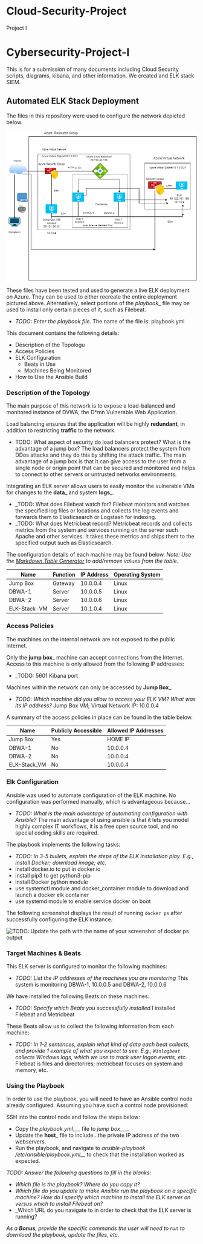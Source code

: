 # Cloud-Security-Project
Project I
# Cybersecurity-Project-I
This is for a submission of many documents including Cloud Security scripts, diagrams, kibana, and other information.  We created and ELK stack SIEM.
## Automated ELK Stack Deployment

The files in this repository were used to configure the network depicted below.

![ELK Stack Diagram](https://github.com/mjt323/Cloud-Security-Project/blob/main/Diagrams/ELK%20Stack%20Diagram.png)

These files have been tested and used to generate a live ELK deployment on Azure. They can be used to either recreate the entire deployment pictured above. Alternatively, select portions of the _playbook__ file may be used to install only certain pieces of it, such as Filebeat.

  - _TODO: Enter the playbook file._ The name of the file is: playbook.yml

This document contains the following details:
- Description of the Topologu
- Access Policies
- ELK Configuration
  - Beats in Use
  - Machines Being Monitored
- How to Use the Ansible Build


### Description of the Topology

The main purpose of this network is to expose a load-balanced and monitored instance of DVWA, the D*mn Vulnerable Web Application.

Load balancing ensures that the application will be highly **redundant**, in addition to restricting **traffic** to the network.
- TODO: What aspect of security do load balancers protect? What is the advantage of a jump box?  The load balancers protect the system from DDos attacks and they do this by shifting the attack traffic. The main advantage of a jump box is that it can give access to the user from a single node or origin point that can be secured and monitored and helps to connect to other servers or untrusted networks environments.

Integrating an ELK server allows users to easily monitor the vulnerable VMs for changes to the __data___ and system __logs___.
- _TODO: What does Filebeat watch for? Filebeat monitors and watches the specified log files or locations and collects the log events and forwards them to Elasticsearch or Logstash for indexing.
- _TODO: What does Metricbeat record? Metricbeat records and collects metrics from the system and services running on the server such Apache and other services.  It takes these metrics and ships them to the specified output such as Elasticsearch.

The configuration details of each machine may be found below.
_Note: Use the [Markdown Table Generator](http://www.tablesgenerator.com/markdown_tables) to add/remove values from the table_.

| Name         | Function | IP Address | Operating System |
|--------------|----------|------------|------------------|
| Jump Box     | Gateway  | 10.0.0.4   | Linux            |
| DBWA-1       | Server   | 10.0.0.5   | Linux            |
| DBWA-2       | Server   | 10.0.0.6   | Linux            |
| ELK-Stack-VM | Server   | 10.1.0.4   | Linux            |

### Access Policies

The machines on the internal network are not exposed to the public Internet. 

Only the __jump box___ machine can accept connections from the Internet. Access to this machine is only allowed from the following IP addresses:
- _TODO: 5601 Kibana port

Machines within the network can only be accessed by __Jump Box___.
- _TODO: Which machine did you allow to access your ELK VM? What was its IP address?_ Jump Box VM; Virtual Network IP: 10.0.0.4

A summary of the access policies in place can be found in the table below.

| Name         | Publicly Accessible | Allowed IP Addresses |
|--------------|---------------------|----------------------|
| Jump Box     | Yes                 | HOME IP              |
| DBWA-1       | No                  | 10.0.0.4             |
| DBWA-2       | No                  | 10.0.0.4             |
| ELK-Stack_VM | No                  | 10.0.0.4             |

### Elk Configuration

Ansible was used to automate configuration of the ELK machine. No configuration was performed manually, which is advantageous because...
- _TODO: What is the main advantage of automating configuration with Ansible?_ The main advantage of using ansible is that it lets you model highly complex IT workflows, it is a free open source tool, and no special coding skills are required.    

The playbook implements the following tasks:
- _TODO: In 3-5 bullets, explain the steps of the ELK installation play. E.g., install Docker; download image; etc._
- install docker.io to put in docker.io
- install pip3 to get python3-pip
- install Docker python module
- use systemctl module and docker_container module to download and launch a docker elk container
- use systemd module to enable service docker on boot

The following screenshot displays the result of running `docker ps` after successfully configuring the ELK instance.

![TODO: Update the path with the name of your screenshot of docker ps output](Images/docker_ps_output.png)

### Target Machines & Beats
This ELK server is configured to monitor the following machines:
- _TODO: List the IP addresses of the machines you are monitoring_  This system is monitoring DBWA-1, 10.0.0.5 and DBWA-2, 10.0.0.6

We have installed the following Beats on these machines:
- _TODO: Specify which Beats you successfully installed_  I installed Filebeat and Metricbeat

These Beats allow us to collect the following information from each machine:
- _TODO: In 1-2 sentences, explain what kind of data each beat collects, and provide 1 example of what you expect to see. E.g., `Winlogbeat` collects Windows logs, which we use to track user logon events, etc._  Filebeat is files and directorires; metricbeat focuses on system and memory, etc.

### Using the Playbook
In order to use the playbook, you will need to have an Ansible control node already configured. Assuming you have such a control node provisioned: 

SSH into the control node and follow the steps below:
- Copy the _playbook.yml____ file to _jump box____.
- Update the __host___ file to include...the private IP address of the two webservers.
- Run the playbook, and navigate to _ansible-playbook /etc/ansible/playbook.yml___ to check that the installation worked as expected.

_TODO: Answer the following questions to fill in the blanks:_
- _Which file is the playbook? Where do you copy it?_
- _Which file do you update to make Ansible run the playbook on a specific machine? How do I specify which machine to install the ELK server on versus which to install Filebeat on?_
- _Which URL do you navigate to in order to check that the ELK server is running?

_As a **Bonus**, provide the specific commands the user will need to run to download the playbook, update the files, etc._
